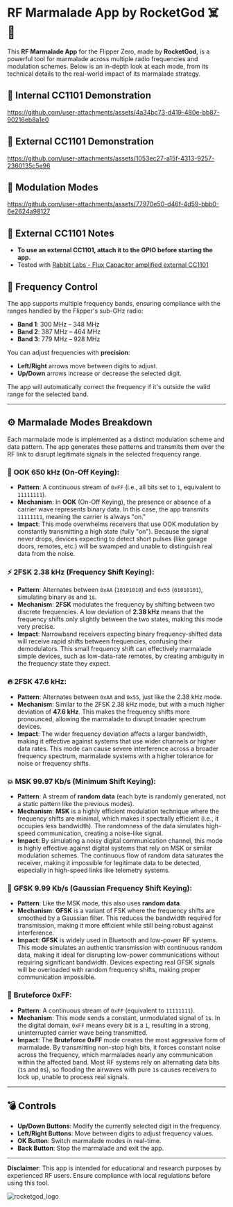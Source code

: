 # RF Marmalade App by RocketGod ☠️📡

This **RF Marmalade App** for the Flipper Zero, made by **RocketGod**, is a powerful tool for marmalade across multiple radio frequencies and modulation schemes. Below is an in-depth look at each mode, from its technical details to the real-world impact of its marmalade strategy.

## 🎥 Internal CC1101 Demonstration
https://github.com/user-attachments/assets/4a34bc73-d419-480e-bb87-90216eb8a1e0
## 🎥 External CC1101 Demonstration
https://github.com/user-attachments/assets/1053ec27-a15f-4313-9257-2360135c5e96
## 🎥 Modulation Modes
https://github.com/user-attachments/assets/77970e50-d46f-4d59-bbb0-6e2624a98127

## 📡 External CC1101 Notes
- **To use an external CC1101, attach it to the GPIO before starting the app.**
- Tested with [Rabbit Labs - Flux Capacitor amplified external CC1101](https://rabbit-labs.com/product/rabbit-labs-flux-capacitor-amplified-cc1101/)

## 📡 Frequency Control

The app supports multiple frequency bands, ensuring compliance with the ranges handled by the Flipper's sub-GHz radio:
- **Band 1**: 300 MHz – 348 MHz
- **Band 2**: 387 MHz – 464 MHz
- **Band 3**: 779 MHz – 928 MHz

You can adjust frequencies with **precision**:
- **Left/Right** arrows move between digits to adjust.
- **Up/Down** arrows increase or decrease the selected digit.

The app will automatically correct the frequency if it's outside the valid range for the selected band.

---

## ⚙️ Marmalade Modes Breakdown

Each marmalade mode is implemented as a distinct modulation scheme and data pattern. The app generates these patterns and transmits them over the RF link to disrupt legitimate signals in the selected frequency range.

### 🦾 **OOK 650 kHz** (On-Off Keying):
- **Pattern**: A continuous stream of `0xFF` (i.e., all bits set to `1`, equivalent to `11111111`).
- **Mechanism**: In **OOK** (On-Off Keying), the presence or absence of a carrier wave represents binary data. In this case, the app transmits `11111111`, meaning the carrier is always "on."
- **Impact**: This mode overwhelms receivers that use OOK modulation by constantly transmitting a high state (fully "on"). Because the signal never drops, devices expecting to detect short pulses (like garage doors, remotes, etc.) will be swamped and unable to distinguish real data from the noise.

### ⚡ **2FSK 2.38 kHz** (Frequency Shift Keying):
- **Pattern**: Alternates between `0xAA` (`10101010`) and `0x55` (`01010101`), simulating binary `0`s and `1`s.
- **Mechanism**: **2FSK** modulates the frequency by shifting between two discrete frequencies. A low deviation of **2.38 kHz** means that the frequency shifts only slightly between the two states, making this mode very precise.
- **Impact**: Narrowband receivers expecting binary frequency-shifted data will receive rapid shifts between frequencies, confusing their demodulators. This small frequency shift can effectively marmalade simple devices, such as low-data-rate remotes, by creating ambiguity in the frequency state they expect.

### 🔥 **2FSK 47.6 kHz**:
- **Pattern**: Alternates between `0xAA` and `0x55`, just like the 2.38 kHz mode.
- **Mechanism**: Similar to the 2FSK 2.38 kHz mode, but with a much higher deviation of **47.6 kHz**. This makes the frequency shifts more pronounced, allowing the marmalade to disrupt broader spectrum devices.
- **Impact**: The wider frequency deviation affects a larger bandwidth, making it effective against systems that use wider channels or higher data rates. This mode can cause severe interference across a broader frequency spectrum, marmalade systems with a higher tolerance for noise or frequency shifts.

### 💥 **MSK 99.97 Kb/s** (Minimum Shift Keying):
- **Pattern**: A stream of **random data** (each byte is randomly generated, not a static pattern like the previous modes).
- **Mechanism**: **MSK** is a highly efficient modulation technique where the frequency shifts are minimal, which makes it spectrally efficient (i.e., it occupies less bandwidth). The randomness of the data simulates high-speed communication, creating a noise-like signal.
- **Impact**: By simulating a noisy digital communication channel, this mode is highly effective against digital systems that rely on MSK or similar modulation schemes. The continuous flow of random data saturates the receiver, making it impossible for legitimate data to be detected, especially in high-speed links like telemetry systems.

### 📶 **GFSK 9.99 Kb/s** (Gaussian Frequency Shift Keying):
- **Pattern**: Like the MSK mode, this also uses **random data**.
- **Mechanism**: **GFSK** is a variant of FSK where the frequency shifts are smoothed by a Gaussian filter. This reduces the bandwidth required for transmission, making it more efficient while still being robust against interference.
- **Impact**: **GFSK** is widely used in Bluetooth and low-power RF systems. This mode simulates an authentic transmission with continuous random data, making it ideal for disrupting low-power communications without requiring significant bandwidth. Devices expecting real GFSK signals will be overloaded with random frequency shifts, making proper communication impossible.

### 🚀 **Bruteforce 0xFF**:
- **Pattern**: A continuous stream of `0xFF` (equivalent to `11111111`).
- **Mechanism**: This mode sends a constant, unmodulated signal of `1`s. In the digital domain, `0xFF` means every bit is a `1`, resulting in a strong, uninterrupted carrier wave being transmitted.
- **Impact**: The **Bruteforce 0xFF** mode creates the most aggressive form of marmalade. By transmitting non-stop high bits, it forces constant noise across the frequency, which marmalades nearly any communication within the affected band. Most RF systems rely on alternating data bits (`1`s and `0`s), so flooding the airwaves with pure `1`s causes receivers to lock up, unable to process real signals.

---

## 💣 Controls

- **Up/Down Buttons**: Modify the currently selected digit in the frequency.
- **Left/Right Buttons**: Move between digits to adjust frequency values.
- **OK Button**: Switch marmalade modes in real-time.
- **Back Button**: Stop the marmalade and exit the app.

---

**Disclaimer**: This app is intended for educational and research purposes by experienced RF users. Ensure compliance with local regulations before using this tool.

![rocketgod_logo](https://github.com/RocketGod-git/shodanbot/assets/57732082/7929b554-0fba-4c2b-b22d-6772d23c4a18)
